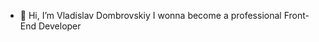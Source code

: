 - 👋 Hi, I’m Vladislav Dombrovskiy
I wonna become a professional Front-End Developer

<!---
Snekuser/Snekuser is a ✨ special ✨ repository because its `README.md` (this file) appears on your GitHub profile.
You can click the Preview link to take a look at your changes.
--->
